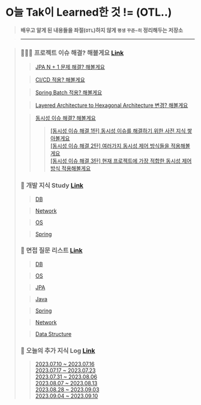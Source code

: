 # O늘 Tak이 Learned한 것 != (OTL..)

> **배우고 알게 된 내용들을 좌절(`OTL`)하지 않게 `평생` `꾸준~히` 정리해두는 저장소**

> ---

> ### 🧑🏼‍💻 프로젝트 이슈 해결? 해볼게요 [Link](https://github.com/DevKTak/OTL/tree/main/project_issue)
>> [JPA N + 1 문제 해결? 해볼게요](https://github.com/DevKTak/OTL/blob/main/project_issue/JPA%20N%20%2B%201%20%EB%AC%B8%EC%A0%9C.md)
> 
>> [CI/CD 적용? 해볼게요](https://github.com/DevKTak/OTL/blob/main/project_issue/CIAndCD.md)
>
>> [Spring Batch 적용? 해볼게요](https://github.com/DevKTak/OTL/blob/main/project_issue/SpringBatch.md)
>
>> [Layered Architecture to Hexagonal Architecture 변경? 해볼게요](https://github.com/DevKTak/OTL/blob/main/project_issue/LayeredToHexagonal.md)
>
>> [동시성 이슈 해결? 해볼게요](https://github.com/DevKTak/OTL/tree/main/project_issue/%EB%8F%99%EC%8B%9C%EC%84%B1)
>>> [[동시성 이슈 해결 1탄] 동시성 이슈를 해결하기 위한 사전 지식 쌓아볼게요](https://github.com/DevKTak/OTL/blob/main/project_issue/%EB%8F%99%EC%8B%9C%EC%84%B1/%EB%8F%99%EC%8B%9C%EC%84%B1%20%EC%9D%B4%EC%8A%88%20%ED%95%B4%EA%B2%B0%201%ED%83%84.md)   
>>> [[동시성 이슈 해결 2탄] 여러가지 동시성 제어 방식들을 적용해볼게요](https://github.com/DevKTak/OTL/blob/main/project_issue/%EB%8F%99%EC%8B%9C%EC%84%B1/%EB%8F%99%EC%8B%9C%EC%84%B1%20%EC%9D%B4%EC%8A%88%20%ED%95%B4%EA%B2%B0%202%ED%83%84.md)   
>>> [[동시성 이슈 해결 3탄] 현재 프로젝트에 가장 적합한 동시성 제어 방식 적용해볼게요](https://github.com/DevKTak/OTL/blob/main/project_issue/%EB%8F%99%EC%8B%9C%EC%84%B1/%EB%8F%99%EC%8B%9C%EC%84%B1%20%EC%9D%B4%EC%8A%88%20%ED%95%B4%EA%B2%B0%203%ED%83%84.md)
> ### 📝 개발 지식 Study [Link](https://github.com/DevKTak/OTL/tree/main/study)
>> [DB](https://github.com/DevKTak/OTL/tree/main/study/DB)
>
>> [Network](https://github.com/DevKTak/OTL/tree/main/study/Network)
>
>> [OS](https://github.com/DevKTak/OTL/tree/main/study/OS)
>
>> [Spring](https://github.com/DevKTak/OTL/tree/main/study/Spring)
>
> ### 🤔 면접 질문 리스트 [Link](https://github.com/DevKTak/OTL/tree/main/interview_list)
>> [DB](https://github.com/DevKTak/OTL/blob/main/interview_list/DB.md)
>
>> [OS](https://github.com/DevKTak/OTL/blob/main/interview_list/OS.md)
>
>> [JPA](https://github.com/DevKTak/OTL/blob/main/interview_list/JPA.md)
>
>> [Java](https://github.com/DevKTak/OTL/blob/main/interview_list/Java.md)
>
>> [Spring](https://github.com/DevKTak/OTL/blob/main/interview_list/Spring.md)
>
>> [Network](https://github.com/DevKTak/OTL/blob/main/interview_list/Network.md)
>
>> [Data Structure](https://github.com/DevKTak/OTL/blob/main/interview_list/DataStructure.md)
>
> ### 📝 오늘의 추가 지식 Log [Link]()
>> [2023.07.10 ~ 2023.07.16](https://github.com/DevKTak/OTL/blob/main/TIL/2023/7/2023.07.10-2023.07.16.md)   
>> [2023.07.17 ~ 2023.07.23](https://github.com/DevKTak/OTL/blob/main/TIL/2023/7/2023.07.17-2023.07.23.md)   
>> [2023.07.31 ~ 2023.08.06](https://github.com/DevKTak/OTL/blob/main/TIL/2023/8/2023.07.31-2023.08.06.md)   
>> [2023.08.07 ~ 2023.08.13](https://github.com/DevKTak/OTL/blob/main/TIL/2023/8/2023.08.07-2023.08.13.md)   
>> [2023.08.28 ~ 2023.09.03](https://github.com/DevKTak/OTL/blob/main/TIL/2023/9/2023.08.28-2023.09.03.md)   
>> [2023.09.04 ~ 2023.09.10](https://github.com/DevKTak/OTL/blob/main/TIL/2023/9/2023.09.04-2023.09.10.md)   
